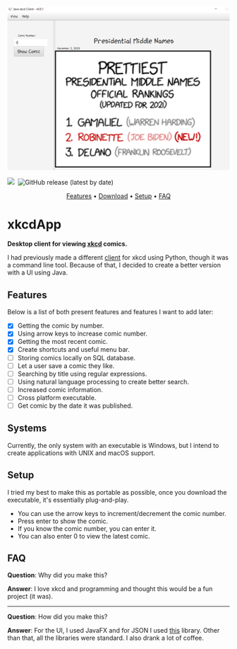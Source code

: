 ![](src/resources/images/demo.png)

![](https://www.codefactor.io/repository/github/clairebearz32bit/xkcdapp/badge)
![[](https://www.gnu.org/licenses/gpl-3.0)](https://img.shields.io/badge/license-GPLv3-green)
![GitHub release (latest by date)](https://img.shields.io/github/v/release/clairebearz32bit/xkcdApp)

<p align="center">
    <a href="https://github.com/clairebearz32bit/xkcdApp#features">Features</a> •
    <a href="https://github.com/clairebearz32bit/xkcdApp/releases">Download</a> •
    <a href="https://github.com/clairebearz32bit/xkcdApp#setup">Setup</a> •
    <a href="https://github.com/clairebearz32bit/xkcdApp#faq">FAQ</a>
</p>

# xkcdApp
**Desktop client for viewing [xkcd](http://xkcd.com) comics.**

I had previously made a different [client](https://github.com/clairebearz32bit/pyxkcd) for xkcd
using Python, though it was a command line tool. Because of that, I decided to create a better version 
with a UI using Java.

## Features
Below is a list of both present features and features I want to add later:

- [x] Getting the comic by number.
- [x] Using arrow keys to increase comic number.
- [x] Getting the most recent comic.
- [x] Create shortcuts and useful menu bar.
- [ ] Storing comics locally on SQL database.
- [ ] Let a user save a comic they like.
- [ ] Searching by title using regular expressions.
- [ ] Using natural language processing to create better search.
- [ ] Increased comic information.
- [ ] Cross platform executable.
- [ ] Get comic by the date it was published.

## Systems
Currently, the only system with an executable is Windows, but I intend to create
applications with UNIX and macOS support.

## Setup
I tried my best to make this as portable as possible, once you download the executable,
it's essentially plug-and-play.

* You can use the arrow keys to increment/decrement the comic number.
* Press enter to show the comic.
* If you know the comic number, you can enter it.
* You can also enter 0 to view the latest comic.

## FAQ
**Question**: Why did you make this?

**Answer**: I love xkcd and programming and thought this would be a fun project (it was).

---
**Question**: How did you make this?

**Answer**: For the UI, I used JavaFX and for JSON I used [this](https://github.com/stleary/JSON-java) library.
Other than that, all the libraries were standard. I also drank a lot of coffee.